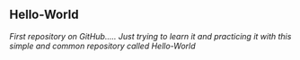 ## Hello-World

*First repository on GitHub.....
Just trying to learn it and practicing it with this simple and common repository called Hello-World*
